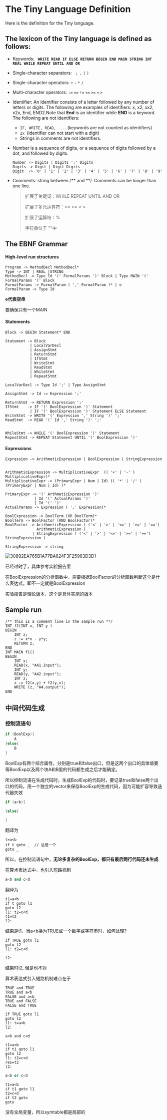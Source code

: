 # The Tiny Language Definition

Here is the definition for the Tiny language.

## The lexicon of the Tiny language is defined as follows:

- Keywords: **` WRITE READ IF ELSE RETURN BEGIN END MAIN STRING INT REAL WHILE REPEAT UNTIL AND OR`**

- Single-character separators: ` ; ,` `(`  `)`

- Single-character operators:   `+` `-` `*`  `/`

- Multi-character operators:  `:=` `==` `!=` `<=` `>=` `<` `>`

- Identifier: An identifier consists of a letter followed by any number of letters or digits. The following are examples
  of identifiers: x, x2, xx2, x2x, End, END2.Note that **End** is an identifier while **END** is a keyword. The
  following are not identifiers:

    - `IF, WRITE, READ, ...`. (keywords are not counted as identifiers)
    - `2x `(identifier can not start with a digit)
    - Strings in comments are not identifiers.

- Number is a sequence of digits, or a sequence of digits followed by a dot, and followed by digits.

    ```
    Number -> Digits | Digits '.' Digits
    Digits -> Digit | Digit Digits
    Digit  -> '0' | '1' | '2' | '3' | '4' | '5' | '6' | '7' | '8' | '9'
    ```

- Comments: string between /\*\* and \*\*/. Comments can be longer than one line.

  > 扩展了关键词：WHILE REPEAT UNTIL AND OR
  >
  > 扩展了多元运算符：<= >= < >
  >
  > 扩展了运算符：%
  >
  > 字符串位于 ""中

## The EBNF Grammar

#### High-level run structures

```
Program -> MethodDecl MethodDecl* 
Type -> INT | REAL |STRING 
MethodDecl -> Type Id '(' FormalParams ')' Block | Type MAIN '(' FormalParams ')' Block
FormalParams -> FormalParam ( ',' FormalParam )* | e
FormalParam -> Type Id
```

**e代表空串**

要确保只有一个MAIN

#### Statements

```
Block -> BEGIN Statement* END

Statement -> Block
           | LocalVarDecl  
           | AssignStmt   
           | ReturnStmt
           | IfStmt
     	   | WriteStmt
      	   | ReadStmt
      	   | WhileStmt
      	   | RepeatStmt
                
LocalVarDecl -> Type Id ';' | Type AssignStmt  
        
AssignStmt -> Id := Expression ';'

ReturnStmt -> RETURN Expression ';'
IfStmt    -> IF '(' BoolExpression ')' Statement
           | IF '(' BoolExpression ')' Statement ELSE Statement
WriteStmt -> WRITE '(' Expression ',' String ')' ';'
ReadStmt  -> READ '(' Id ',' String ')' ';'


WhileStmt -> WHILE '(' BoolExpression ')' Statement
RepeatStmt -> REPEAT Statement UNTIL '(' BoolExpression ')'
```

#### Expressions

```
Expression -> ArithmeticExpression | BoolExpression | StringExpression


ArithmeticExpression -> MultiplicativeExpr  (( '+' | '-' ) MultiplicativeExpr)*
MultiplicativeExpr -> (PrimaryExpr | Num | Id) (( '*' | '/' ) (PrimaryExpr | Num | Id) )*

PrimaryExpr -> '(' ArthmeticExpression ')'
             | Id '(' ActualParams ')'
             | Id '(' ')'
ActualParams -> Expression ( ',' Expression)*

BoolExpression -> BoolTerm (OR BoolTerm)*
BoolTerm -> BoolFactor (AND BoolFactor)*
BoolFactor -> ArithmeticExpression ( ('<' | '>' | '<=' | '>=' | '==')
              ArithmeticExpression )
            | StringExpression ( ('<' | '>' | '<=' | '>=' | '==') StringExpression )

StringExpression -> string
```

![30892EA765B1A77BA624F3F25963D3D1](The%20Tiny%20Plus%20Language%20Definition.assets/30892EA765B1A77BA624F3F25963D3D1.png)

已经过时了，具体参考实验报告里

在BoolExpression的分析函数中，需要根据BoolFactor的分析函数判断这个是什么表达式，即不一定就是BoolExpression

实验报告是理论版本，这个是具体实施的版本

## Sample run

```
/** this is a comment line in the sample run **/
INT f2(INT x, INT y ) 
BEGIN 
	INT z;
	z := x*x - y*y;
	RETURN z; 
END 
INT MAIN f1() 
BEGIN
	INT x;
	READ(x, "A41.input");
	INT y;
	READ(y, "A42.input");
	INT z;
	z := f2(x,y) + f2(y,x);
	WRITE (z, "A4.output"); 
END
```

## 中间代码生成

### 控制流语句

```c++
if (BoolExp){
    A
}else{
    B
}
```

BoolExp有两个综合属性，分别是true和false出口，但是这两个出口的具体值要等BoolExp以及两个块A和B里的代码都生成之后才能确定。

所以控制流语在生成代码时，生成BoolExp的代码时，要记录true和false两个出口的代码，用一个独立的vector来保存BoolExp的生成代码，因为可能扩容导致迭代器失效

```c++
if (a<b){

}else{

}
```

翻译为

```
t=a<b
if t goto _  // 这是一个
goto _
```

所以，在控制流语句中，**无论多复杂的BoolExp，都只有最后两行代码还未生成**

在算术表达式中，也引入短路机制

```c++
a<b and c<d
```

翻译为

```
t1=a<b
if t goto l1
goto l2
l1: t2=c<d
t1=t2
l2:
```

结果是t1，当a<b换为TRUE或一个数字或字符串时，如何处理?

```
if TRUE goto l1
goto l2
l1: t2=c<d

l2:
```
结果时t2, 但是也不对

算术表达式引入短路机制难点在于

```
TRUE and TRUE
TRUE and a<b
FALSE and a<b
TRUE and FALSE
FALSE and TRUE
```

```
if TRUE goto l1
goto l2
l1: t=a<b
l2:
```

`a<b and c<d`

```
t1=a<b
if t1 goto l1
goto l2
l1: t2=c<d
res=t2
l2:
```

```c++
a<b or c<d
```

```
t1=a<b
if t1 goto l1
t2=c<d
if t2 goto 
goto 
```

没有全局变量，所以symtable都是局部的